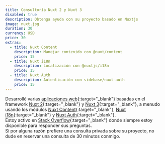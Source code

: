 ```yaml
---
title: Consultoría Nuxt 2 y Nuxt 3
disabled: true
description: Obtenga ayuda con su proyecto basado en Nuxtjs
image: nuxt.jpg
duration: 30
currency: USD
price: 30
extras:
  - title: Nuxt Content
    description: Manejar contenido con @nuxt/content
    price: 15
  - title: Nuxt i18n
    description: Localización con @nuxtjs/i18n
    price: 15
  - title: Nuxt Auth
    description: Autenticación con sidebase/nuxt-auth
    price: 15
---
```

Desarrollé varias [aplicaciones web](https://github.com/learntheropes?tab=repositories){:target="_blank"} basadas en el framework [Nuxt 2](https://v2.nuxt.com/){:target="_blank"} y [Nuxt 3](https://nuxt.com/){:target="_blank"}, a menudo usando los módulos [Nuxt Content](https://content.nuxtjs.org/){:target="_blank"}, [Nuxt i18n](https://v8.i18n.nuxtjs.org/){:target="_blank"} y [Nuxt Auth](https://sidebase.io/nuxt-auth/getting-started){:target="_blank"}.  
Estoy activo en [Stack Overflow](https://stackoverflow.com/users/11258206/learntheropes){:target="_blank"} donde siempre estoy disponible para responder sus preguntas.  
Si por alguna razón prefiere una consulta privada sobre su proyecto, no dude en reservar una consulta de 30 minutos conmigo.